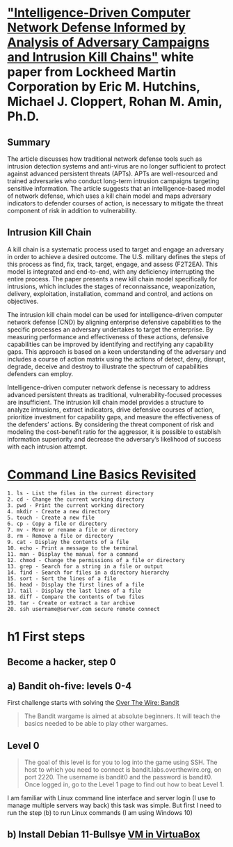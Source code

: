 # ["Intelligence-Driven Computer Network Defense Informed by Analysis of Adversary Campaigns and Intrusion Kill Chains"](https://www.lockheedmartin.com/content/dam/lockheed-martin/rms/documents/cyber/LM-White-Paper-Intel-Driven-Defense.pdf) white paper from Lockheed Martin Corporation by Eric M. Hutchins, Michael J. Cloppert, Rohan M. Amin, Ph.D.

## Summary
The article discusses how traditional network defense tools such as intrusion detection systems and anti-virus are no longer sufficient to protect against advanced persistent threats (APTs). APTs are well-resourced and trained adversaries who conduct long-term intrusion campaigns targeting sensitive information. The article suggests that an intelligence-based model of network defense, which uses a kill chain model and maps adversary indicators to defender courses of action, is necessary to mitigate the threat component of risk in addition to vulnerability.
## Intrusion Kill Chain
A kill chain is a systematic process used to target and engage an adversary in order to achieve a desired outcome. The U.S. military defines the steps of this process as find, fix, track, target, engage, and assess (F2T2EA). This model is integrated and end-to-end, with any deficiency interrupting the entire process. The paper presents a new kill chain model specifically for intrusions, which includes the stages of reconnaissance, weaponization, delivery, exploitation, installation, command and control, and actions on objectives.

The intrusion kill chain model can be used for intelligence-driven computer network defense (CND) by aligning enterprise defensive capabilities to the specific processes an adversary undertakes to target the enterprise. By measuring performance and effectiveness of these actions, defensive capabilities can be improved by identifying and rectifying any capability gaps. This approach is based on a keen understanding of the adversary and includes a course of action matrix using the actions of detect, deny, disrupt, degrade, deceive and destroy to illustrate the spectrum of capabilities defenders can employ.

Intelligence-driven computer network defense is necessary to address advanced persistent threats as traditional, vulnerability-focused processes are insufficient. The intrusion kill chain model provides a structure to analyze intrusions, extract indicators, drive defensive courses of action, prioritize investment for capability gaps, and measure the effectiveness of the defenders’ actions. 
By considering the threat component of risk and modeling the cost-benefit ratio for the aggressor, it is possible to establish information superiority and decrease the adversary’s likelihood of success with each intrusion attempt.


# [Command Line Basics Revisited](https://terokarvinen.com/2020/command-line-basics-revisited)
```
1. ls - List the files in the current directory
2. cd - Change the current working directory
3. pwd - Print the current working directory
4. mkdir - Create a new directory
5. touch - Create a new file
6. cp - Copy a file or directory
7. mv - Move or rename a file or directory
8. rm - Remove a file or directory
9. cat - Display the contents of a file
10. echo - Print a message to the terminal
11. man - Display the manual for a command
12. chmod - Change the permissions of a file or directory
13. grep - Search for a string in a file or output
14. find - Search for files in a directory hierarchy
15. sort - Sort the lines of a file
16. head - Display the first lines of a file
17. tail - Display the last lines of a file
18. diff - Compare the contents of two files
19. tar - Create or extract a tar archive
20. ssh username@server.com secure remote connect
```
# h1 First steps
## Become a hacker, step 0

## a) Bandit oh-five: levels 0-4
First challenge starts with solving the [Over The Wire: Bandit](https://overthewire.org/wargames/bandit/) 
> The Bandit wargame is aimed at absolute beginners. It will teach the basics needed to be able to play other wargames.

## Level 0
> The goal of this level is for you to log into the game using SSH. The host to which you need to connect is bandit.labs.overthewire.org, on port 2220. The username is bandit0 and the password is bandit0. Once logged in, go to the Level 1 page to find out how to beat Level 1.

I am familiar with Linux command line interface and server login (I use to manage multiple servers way back) this task was simple. But first I need to run the step (b) to run Linux commands (I am using Windows 10)

## b) Install Debian 11-Bullsye [VM in VirtuaBox](https://terokarvinen.com/2021/install-debian-on-virtualbox/)



